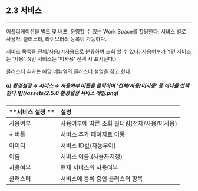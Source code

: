 ## 2.3 서비스

---

어플리케이션을 빌드 및 배포, 운영할 수 있는 Work Space를 할당한다. 서비스 별로 사용자, 클러스터, 라이브러리 등록이 가능하다.

서비스 목록을 전체/사용/미사용으로 분류하여 조회 할 수 있다.\(사용여부가 Y인 서비스는 '사용', N인 서비스는 '미사용' 선택 시 표시된다.\)

클러스터 추가는 해당 메뉴얼의 클러스터 설명을 참고 한다.

##### a\) 환경설정 → 서비스 →  사용여부 버튼을 클릭하여 '전체/사용/미사용' 중 하나를 선택한다.![](/assets/2.5.0 환경설정 서비스 메인.png)

| **서비스 설정 ** | **설명** |
| :--- | :--- |
| 사용여부 | 사용여부에 따른 조회 필터링\(전체/사용/미사용\) |
| + 버튼 | 서비스 추가 페이지로 이동 |
| 아이디 | 서비스 ID값\(자동부여\) |
| 이름 | 서비스 이름.\(사용자지정\) |
| 사용여부 | 현재 서비스의 사용여부 |
| 클러스터 | 서비스에 등록 중인 클러스터 항목 |



